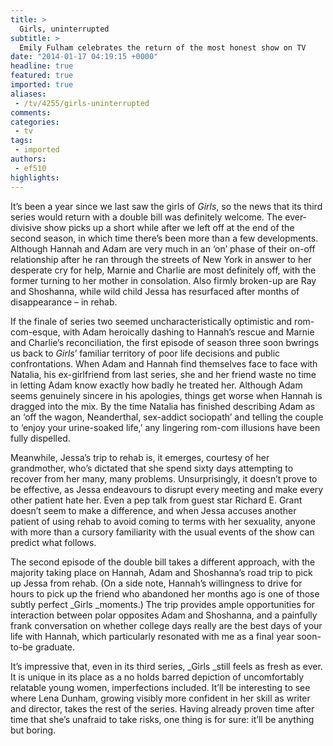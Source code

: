 ```yaml
---
title: >
  Girls, uninterrupted
subtitle: >
  Emily Fulham celebrates the return of the most honest show on TV
date: "2014-01-17 04:19:15 +0000"
headline: true
featured: true
imported: true
aliases:
 - /tv/4255/girls-uninterrupted
comments:
categories:
 - tv
tags:
 - imported
authors:
 - ef510
highlights:
---
```


It’s been a year since we last saw the girls of _Girls_, so the news that its third series would return with a double bill was definitely welcome. The ever-divisive show picks up a short while after we left off at the end of the second season, in which time there’s been more than a few developments. Although Hannah and Adam are very much in an ‘on’ phase of their on-off relationship after he ran through the streets of New York in answer to her desperate cry for help, Marnie and Charlie are most definitely off, with the former turning to her mother in consolation. Also firmly broken-up are Ray and Shoshanna, while wild child Jessa has resurfaced after months of disappearance – in rehab.

If the finale of series two seemed uncharacteristically optimistic and rom-com-esque, with Adam heroically dashing to Hannah’s rescue and Marnie and Charlie’s reconciliation, the first episode of season three soon bwrings us back to _Girls_’ familiar territory of poor life decisions and public confrontations. When Adam and Hannah find themselves face to face with Natalia, his ex-girlfriend from last series, she and her friend waste no time in letting Adam know exactly how badly he treated her. Although Adam seems genuinely sincere in his apologies, things get worse when Hannah is dragged into the mix. By the time Natalia has finished describing Adam as an ‘off the wagon, Neanderthal, sex-addict sociopath’ and telling the couple to ‘enjoy your urine-soaked life,’ any lingering rom-com illusions have been fully dispelled.

Meanwhile, Jessa’s trip to rehab is, it emerges, courtesy of her grandmother, who’s dictated that she spend sixty days attempting to recover from her many, many problems. Unsurprisingly, it doesn’t prove to be effective, as Jessa endeavours to disrupt every meeting and make every other patient hate her. Even a pep talk from guest star Richard E. Grant doesn’t seem to make a difference, and when Jessa accuses another patient of using rehab to avoid coming to terms with her sexuality, anyone with more than a cursory familiarity with the usual events of the show can predict what follows.

The second episode of the double bill takes a different approach, with the majority taking place on Hannah, Adam and Shoshanna’s road trip to pick up Jessa from rehab. (On a side note, Hannah’s willingness to drive for hours to pick up the friend who abandoned her months ago is one of those subtly perfect _Girls _moments.) The trip provides ample opportunities for interaction between polar opposites Adam and Shoshanna, and a painfully frank conversation on whether college days really are the best days of your life with Hannah, which particularly resonated with me as a final year soon-to-be graduate.

It’s impressive that, even in its third series, _Girls _still feels as fresh as ever. It is unique in its place as a no holds barred depiction of uncomfortably relatable young women, imperfections included. It’ll be interesting to see where Lena Dunham, growing visibly more confident in her skill as writer and director, takes the rest of the series. Having already proven time after time that she’s unafraid to take risks, one thing is for sure: it’ll be anything but boring.
